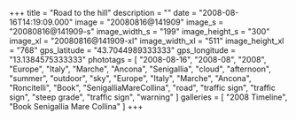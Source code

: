 +++
title = "Road to the hill"
description = ""
date = "2008-08-16T14:19:09.000"
image = "20080816@141909"
image_s = "20080816@141909-s"
image_width_s = "199"
image_height_s = "300"
image_xl = "20080816@141909-xl"
image_width_xl = "511"
image_height_xl = "768"
gps_latitude = "43.7044989333333"
gps_longitude = "13.1384575333333"
phototags = [ "2008-08-16", "2008-08", "2008", "Europe", "Italy", "Marche", "Ancona", "Senigallia", "cloud", "afternoon", "summer", "outdoor", "sky", "Europe", "Italy", "Marche", "Ancona", "Roncitelli", "Book", "SenigalliaMareCollina", "road", "traffic sign", "traffic sign", "steep grade", "traffic sign", "warning" ]
galleries = [ "2008 Timeline", "Book Senigallia Mare Collina" ]
+++
